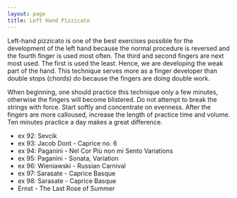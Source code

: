 ```yaml
---
layout: page
title: Left Hand Pizzicato
---
```


Left-hand pizzicato is one of the best exercises possible for the development of the left hand because the normal procedure is reversed and the fourth finger is used most often. The third and second fingers are next most used. The first is used the least. Hence, we are developing the weak part of the hand. This technique serves more as a finger developer than double stops (chords) do because the fingers are doing double work. 

When beginning, one should practice this technique only a few minutes, otherwise the fingers will become blistered. Do not attempt to break the strings with force. Start softly and concentrate on evenness. After the fingers are more calloused, increase the length of practice time and volume. Ten minutes practice a day makes a great difference. 

- ex 92: Sevcik
- ex 93: Jacob Dont - Caprice no. 6
- ex 94: Paganini - Nel Cor Più non mi Sento Variations
- ex 95: Paganini - Sonata, Variation
- ex 96: Wieniawski - Russian Carnival
- ex 97: Sarasate - Caprice Basque
- ex 98: Sarasate - Caprice Basque
- Ernst - The Last Rose of Summer

